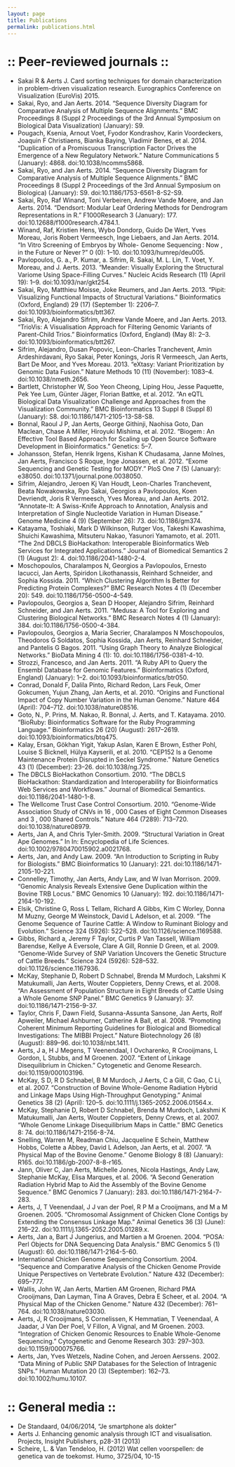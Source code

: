 ```yaml
---
layout: page
title: Publications
permalink: publications.html
---
```

# :: Peer-reviewed journals ::

* Sakai R & Aerts J. Card sorting techniques for domain characterization in problem-driven visualization research. Eurographics Conference on Visualization (EuroVis) 2015.
* Sakai, Ryo, and Jan Aerts. 2014. “Sequence Diversity Diagram for Comparative Analysis of Multiple Sequence Alignments.” BMC Proceedings 8 (Suppl 2 Proceedings of the 3rd Annual Symposium on Biological Data Visualization) (January): S9.
* Pougach, Ksenia, Arnout Voet, Fyodor Kondrashov, Karin Voordeckers, Joaquin F Christiaens, Bianka Baying, Vladimir Benes, et al. 2014. “Duplication of a Promiscuous Transcription Factor Drives the Emergence of a New Regulatory Network.” Nature Communications 5 (January): 4868. doi:10.1038/ncomms5868.
* Sakai, Ryo, and Jan Aerts. 2014. “Sequence Diversity Diagram for Comparative Analysis of Multiple Sequence Alignments.” BMC Proceedings 8 (Suppl 2 Proceedings of the 3rd Annual Symposium on Biologica) (January): S9. doi:10.1186/1753-6561-8-S2-S9.
* Sakai, Ryo, Raf Winand, Toni Verbeiren, Andrew Vande Moere, and Jan Aerts. 2014. “Dendsort: Modular Leaf Ordering Methods for Dendrogram Representations in R.” F1000Research 3 (January): 177. doi:10.12688/f1000research.4784.1.
* Winand, Raf, Kristien Hens, Wybo Dondorp, Guido De Wert, Yves Moreau, Joris Robert Vermeesch, Inge Liebaers, and Jan Aerts. 2014. “In Vitro Screening of Embryos by Whole- Genome Sequencing : Now , in the Future or Never ?” 0 (0): 1–10. doi:10.1093/humrep/deu005.
* Pavlopoulos, G. a., P. Kumar, a. Sifrim, R. Sakai, M. L. Lin, T. Voet, Y. Moreau, and J. Aerts. 2013. “Meander: Visually Exploring the Structural Variome Using Space-Filling Curves.” Nucleic Acids Research (11) (April 19): 1–9. doi:10.1093/nar/gkt254.
* Sakai, Ryo, Matthieu Moisse, Joke Reumers, and Jan Aerts. 2013. “Pipit: Visualizing Functional Impacts of Structural Variations.” Bioinformatics (Oxford, England) 29 (17) (September 1): 2206–7. doi:10.1093/bioinformatics/btt367.
* Sakai, Ryo, Alejandro Sifrim, Andrew Vande Moere, and Jan Aerts. 2013. “TrioVis: A Visualisation Approach for Filtering Genomic Variants of Parent-Child Trios.” Bioinformatics (Oxford, England) (May 8): 2–3. doi:10.1093/bioinformatics/btt267.
* Sifrim, Alejandro, Dusan Popovic, Leon-Charles Tranchevent, Amin Ardeshirdavani, Ryo Sakai, Peter Konings, Joris R Vermeesch, Jan Aerts, Bart De Moor, and Yves Moreau. 2013. “eXtasy: Variant Prioritization by Genomic Data Fusion.” Nature Methods 10 (11) (November): 1083–4. doi:10.1038/nmeth.2656.
* Bartlett, Christopher W, Soo Yeon Cheong, Liping Hou, Jesse Paquette, Pek Yee Lum, Günter Jäger, Florian Battke, et al. 2012. “An eQTL Biological Data Visualization Challenge and Approaches from the Visualization Community.” BMC Bioinformatics 13 Suppl 8 (Suppl 8) (January): S8. doi:10.1186/1471-2105-13-S8-S8.
* Bonnal, Raoul J P, Jan Aerts, George Githinji, Naohisa Goto, Dan Maclean, Chase A Miller, Hiroyuki Mishima, et al. 2012. “Biogem : An Effective Tool Based Approach for Scaling up Open Source Software Development in Bioinformatics.” Genetics: 5–7.
* Johansson, Stefan, Henrik Irgens, Kishan K Chudasama, Janne Molnes, Jan Aerts, Francisco S Roque, Inge Jonassen, et al. 2012. “Exome Sequencing and Genetic Testing for MODY.” PloS One 7 (5) (January): e38050. doi:10.1371/journal.pone.0038050.
* Sifrim, Alejandro, Jeroen Kj Van Houdt, Leon-Charles Tranchevent, Beata Nowakowska, Ryo Sakai, Georgios a Pavlopoulos, Koen Devriendt, Joris R Vermeesch, Yves Moreau, and Jan Aerts. 2012. “Annotate-It: A Swiss-Knife Approach to Annotation, Analysis and Interpretation of Single Nucleotide Variation in Human Disease.” Genome Medicine 4 (9) (September 26): 73. doi:10.1186/gm374.
* Katayama, Toshiaki, Mark D Wilkinson, Rutger Vos, Takeshi Kawashima, Shuichi Kawashima, Mitsuteru Nakao, Yasunori Yamamoto, et al. 2011. “The 2nd DBCLS BioHackathon: Interoperable Bioinformatics Web Services for Integrated Applications.” Journal of Biomedical Semantics 2 (1) (August 2): 4. doi:10.1186/2041-1480-2-4.
* Moschopoulos, Charalampos N, Georgios a Pavlopoulos, Ernesto Iacucci, Jan Aerts, Spiridon Likothanassis, Reinhard Schneider, and Sophia Kossida. 2011. “Which Clustering Algorithm Is Better for Predicting Protein Complexes?” BMC Research Notes 4 (1) (December 20): 549. doi:10.1186/1756-0500-4-549.
* Pavlopoulos, Georgios a, Sean D Hooper, Alejandro Sifrim, Reinhard Schneider, and Jan Aerts. 2011. “Medusa: A Tool for Exploring and Clustering Biological Networks.” BMC Research Notes 4 (1) (January): 384. doi:10.1186/1756-0500-4-384.
* Pavlopoulos, Georgios a, Maria Secrier, Charalampos N Moschopoulos, Theodoros G Soldatos, Sophia Kossida, Jan Aerts, Reinhard Schneider, and Pantelis G Bagos. 2011. “Using Graph Theory to Analyze Biological Networks.” BioData Mining 4 (1): 10. doi:10.1186/1756-0381-4-10.
* Strozzi, Francesco, and Jan Aerts. 2011. “A Ruby API to Query the Ensembl Database for Genomic Features.” Bioinformatics (Oxford, England) (January): 1–2. doi:10.1093/bioinformatics/btr050.
* Conrad, Donald F, Dalila Pinto, Richard Redon, Lars Feuk, Omer Gokcumen, Yujun Zhang, Jan Aerts, et al. 2010. “Origins and Functional Impact of Copy Number Variation in the Human Genome.” Nature 464 (April): 704–712. doi:10.1038/nature08516.
* Goto, N., P. Prins, M. Nakao, R. Bonnal, J. Aerts, and T. Katayama. 2010. “BioRuby: Bioinformatics Software for the Ruby Programming Language.” Bioinformatics 26 (20) (August): 2617–2619. doi:10.1093/bioinformatics/btq475.
* Kalay, Ersan, Gökhan Yigit, Yakup Aslan, Karen E Brown, Esther Pohl, Louise S Bicknell, Hülya Kayserili, et al. 2010. “CEP152 Is a Genome Maintenance Protein Disrupted in Seckel Syndrome.” Nature Genetics 43 (1) (December): 23–26. doi:10.1038/ng.725.
* The DBCLS BioHackathon Consortium. 2010. “The DBCLS BioHackathon: Standardization and Interoperability for Bioinformatics Web Services and Workflows.” Journal of Biomedical Semantics. doi:10.1186/2041-1480-1-8.
* The Wellcome Trust Case Control Consortium. 2010. “Genome-Wide Association Study of CNVs in 16 , 000 Cases of Eight Common Diseases and 3 , 000 Shared Controls.” Nature 464 (7289): 713–720. doi:10.1038/nature08979.
* Aerts, Jan A, and Chris Tyler-Smith. 2009. “Structural Variation in Great Ape Genomes.” In In: Encyclopedia of Life Sciences. doi:10.1002/9780470015902.a0021768.
* Aerts, Jan, and Andy Law. 2009. “An Introduction to Scripting in Ruby for Biologists.” BMC Bioinformatics 10 (January): 221. doi:10.1186/1471-2105-10-221.
* Connelley, Timothy, Jan Aerts, Andy Law, and W Ivan Morrison. 2009. “Genomic Analysis Reveals Extensive Gene Duplication within the Bovine TRB Locus.” BMC Genomics 10 (January): 192. doi:10.1186/1471-2164-10-192.
* Elsik, Christine G, Ross L Tellam, Richard A Gibbs, Kim C Worley, Donna M Muzny, George M Weinstock, David L Adelson, et al. 2009. “The Genome Sequence of Taurine Cattle: A Window to Ruminant Biology and Evolution.” Science 324 (5926): 522–528. doi:10.1126/science.1169588.
* Gibbs, Richard a, Jeremy F Taylor, Curtis P Van Tassell, William Barendse, Kellye A Eversole, Clare A Gill, Ronnie D Green, et al. 2009. “Genome-Wide Survey of SNP Variation Uncovers the Genetic Structure of Cattle Breeds.” Science 324 (5926): 528–532. doi:10.1126/science.1167936.
* McKay, Stephanie D, Robert D Schnabel, Brenda M Murdoch, Lakshmi K Matukumalli, Jan Aerts, Wouter Coppieters, Denny Crews, et al. 2008. “An Assessment of Population Structure in Eight Breeds of Cattle Using a Whole Genome SNP Panel.” BMC Genetics 9 (January): 37. doi:10.1186/1471-2156-9-37.
* Taylor, Chris F, Dawn Field, Susanna-Assunta Sansone, Jan Aerts, Rolf Apweiler, Michael Ashburner, Catherine A Ball, et al. 2008. “Promoting Coherent Minimum Reporting Guidelines for Biological and Biomedical Investigations: The MIBBI Project.” Nature Biotechnology 26 (8) (August): 889–96. doi:10.1038/nbt.1411.
* Aerts, J a, H J Megens, T Veenendaal, I Ovcharenko, R Crooijmans, L Gordon, L Stubbs, and M Groenen. 2007. “Extent of Linkage Disequilibrium in Chicken.” Cytogenetic and Genome Research. doi:10.1159/000103196.
* McKay, S D, R D Schnabel, B M Murdoch, J Aerts, C a Gill, C Gao, C Li, et al. 2007. “Construction of Bovine Whole-Genome Radiation Hybrid and Linkage Maps Using High-Throughput Genotyping.” Animal Genetics 38 (2) (April): 120–5. doi:10.1111/j.1365-2052.2006.01564.x.
* McKay, Stephanie D, Robert D Schnabel, Brenda M Murdoch, Lakshmi K Matukumalli, Jan Aerts, Wouter Coppieters, Denny Crews, et al. 2007. “Whole Genome Linkage Disequilibrium Maps in Cattle.” BMC Genetics 8: 74. doi:10.1186/1471-2156-8-74.
* Snelling, Warren M, Readman Chiu, Jacqueline E Schein, Matthew Hobbs, Colette a Abbey, David L Adelson, Jan Aerts, et al. 2007. “A Physical Map of the Bovine Genome.” Genome Biology 8 (8) (January): R165. doi:10.1186/gb-2007-8-8-r165.
* Jann, Oliver C, Jan Aerts, Michelle Jones, Nicola Hastings, Andy Law, Stephanie McKay, Elisa Marques, et al. 2006. “A Second Generation Radiation Hybrid Map to Aid the Assembly of the Bovine Genome Sequence.” BMC Genomics 7 (January): 283. doi:10.1186/1471-2164-7-283.
* Aerts, J, T Veenendaal, J J van der Poel, R P M a Crooijmans, and M a M Groenen. 2005. “Chromosomal Assignment of Chicken Clone Contigs by Extending the Consensus Linkage Map.” Animal Genetics 36 (3) (June): 216–22. doi:10.1111/j.1365-2052.2005.01289.x.
* Aerts, Jan a, Bart J Jungerius, and Martien a M Groenen. 2004. “POSA: Perl Objects for DNA Sequencing Data Analysis.” BMC Genomics 5 (1) (August): 60. doi:10.1186/1471-2164-5-60.
* International Chicken Genome Sequencing Consortium. 2004. “Sequence and Comparative Analysis of the Chicken Genome Provide Unique Perspectives on Vertebrate Evolution.” Nature 432 (December): 695–777.
* Wallis, John W, Jan Aerts, Martien AM Groenen, Richard PMA Crooijmans, Dan Layman, Tina A Graves, Debra E Scheer, et al. 2004. “A Physical Map of the Chicken Genome.” Nature 432 (December): 761–764. doi:10.1038/nature03030.
* Aerts, J, R Crooijmans, S Cornelissen, K Hemmatian, T Veenendaal, A Jaadar, J Van Der Poel, V Fillon, A Vignal, and M Groenen. 2003. “Integration of Chicken Genomic Resources to Enable Whole-Genome Sequencing.” Cytogenetic and Genome Research 303: 297–303. doi:10.1159/000075766.
* Aerts, Jan, Yves Wetzels, Nadine Cohen, and Jeroen Aerssens. 2002. “Data Mining of Public SNP Databases for the Selection of Intragenic SNPs.” Human Mutation 20 (3) (September): 162–73. doi:10.1002/humu.10107.

# :: General media ::

* De Standaard, 04/06/2014, “Je smartphone als dokter”
* Aerts J. Enhancing genomic analysis through ICT and visualisation. Projects, Insight Publishers, p28-31 (2013)
* Scheire, L. & Van Tendeloo, H. (2012) Wat cellen voorspellen: de genetica van de toekomst. Humo, 3725/04, 10-15
